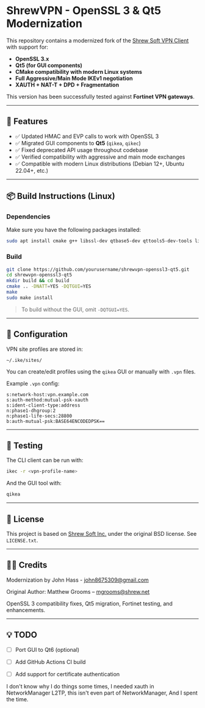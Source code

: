 # ShrewVPN - OpenSSL 3 & Qt5 Modernization

This repository contains a modernized fork of the [Shrew Soft VPN Client](https://www.shrew.net/) with support for:

- **OpenSSL 3.x**
- **Qt5 (for GUI components)**
- **CMake compatibility with modern Linux systems**
- **Full Aggressive/Main Mode IKEv1 negotiation**
- **XAUTH + NAT-T + DPD + Fragmentation**

This version has been successfully tested against **Fortinet VPN gateways**.

---

## 🧱 Features

- ✅ Updated HMAC and EVP calls to work with OpenSSL 3
- ✅ Migrated GUI components to **Qt5** (`qikea`, `qikec`)
- ✅ Fixed deprecated API usage throughout codebase
- ✅ Verified compatibility with aggressive and main mode exchanges
- ✅ Compatible with modern Linux distributions (Debian 12+, Ubuntu 22.04+, etc.)

---

## 📦 Build Instructions (Linux)

### Dependencies

Make sure you have the following packages installed:

```bash
sudo apt install cmake g++ libssl-dev qtbase5-dev qttools5-dev-tools libedit-dev
```

### Build

```bash
git clone https://github.com/yourusername/shrewvpn-openssl3-qt5.git
cd shrewvpn-openssl3-qt5
mkdir build && cd build
cmake .. -DNATT=YES -DQTGUI=YES
make
sudo make install
```

> To build without the GUI, omit `-DQTGUI=YES`.

---

## 🔧 Configuration

VPN site profiles are stored in:

```
~/.ike/sites/
```

You can create/edit profiles using the `qikea` GUI or manually with `.vpn` files.

Example `.vpn` config:

```
s:network-host:vpn.example.com
s:auth-method:mutual-psk-xauth
s:ident-client-type:address
n:phase1-dhgroup:2
n:phase1-life-secs:28800
b:auth-mutual-psk:BASE64ENCODEDPSK==
```

---

## 🧪 Testing

The CLI client can be run with:

```bash
ikec -r <vpn-profile-name>
```

And the GUI tool with:

```bash
qikea
```

---

## 📜 License

This project is based on [Shrew Soft Inc.](https://www.shrew.net/download/ike) under the original BSD license. See `LICENSE.txt`.

---

## 🙋‍♂️ Credits

Modernization by John Hass - john8675309@gmail.com

Original Author: Matthew Grooms – mgrooms@shrew.net

OpenSSL 3 compatibility fixes, Qt5 migration, Fortinet testing, and enhancements.

---

## 💡 TODO

- [ ] Port GUI to Qt6 (optional)
- [ ] Add GitHub Actions CI build
- [ ] Add support for certificate authentication


I don't know why I do things some times, I needed xauth in NetworkManager L2TP, this isn't even part of NetworkManager, And I spent the time.
